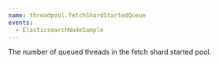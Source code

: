 ```yaml
---
name: threadpool.fetchShardStartedQueue
events:
  - ElasticsearchNodeSample
---
```


The number of queued threads in the fetch shard started pool.